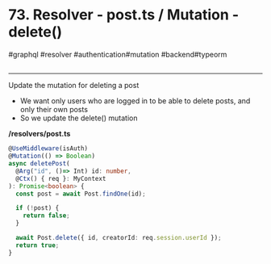 # 73\. Resolver - post.ts / Mutation - delete()

#graphql #resolver #authentication#mutation #backend#typeorm

## 

* * *

Update the mutation for deleting a post

- We want only users who are logged in to be able to delete posts, and only their own posts
- So we update the delete() mutation

**/resolvers/post.ts**

```typescript
@UseMiddleware(isAuth)
@Mutation(() => Boolean)
async deletePost(
  @Arg("id", ()=> Int) id: number,
  @Ctx() { req }: MyContext
): Promise<boolean> {
  const post = await Post.findOne(id);

  if (!post) {
    return false;
  }

  await Post.delete({ id, creatorId: req.session.userId });
  return true;
}
```